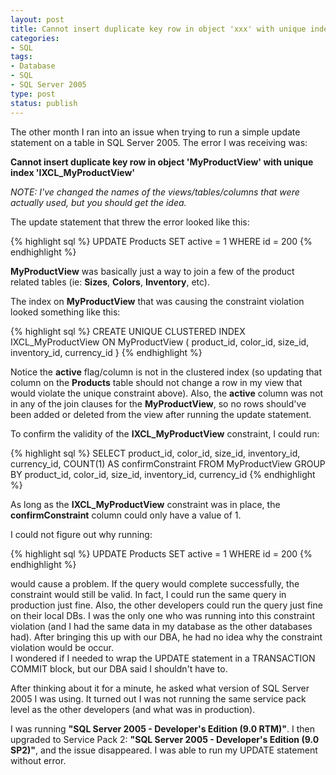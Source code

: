```yaml
--- 
layout: post
title: Cannot insert duplicate key row in object 'xxx' with unique index 'yyy'
categories:
- SQL
tags: 
- Database
- SQL
- SQL Server 2005
type: post
status: publish
---
```


The other month I ran into an issue when trying to 
run a simple update statement on a table in SQL Server 2005.
The error I was receiving was:  

**Cannot insert duplicate key row in object 'MyProductView' with unique index 'IXCL_MyProductView'**

_NOTE: I've changed the names of the views/tables/columns that were actually used, but you should get the idea._

The update statement that threw the error looked like this:

{% highlight sql %}
UPDATE Products SET active = 1 WHERE id = 200
{% endhighlight %}

**MyProductView** was basically just a way to join a few of 
the product related tables (ie: **Sizes**, **Colors**, **Inventory**, etc).

The index on **MyProductView** that was causing the constraint violation looked something like this:

{% highlight sql %}
CREATE UNIQUE CLUSTERED INDEX IXCL_MyProductView ON MyProductView
(
	product_id,
	color_id,
	size_id,
	inventory_id,
	currency_id
}
{% endhighlight %}

Notice the **active** flag/column is not in the clustered 
index (so updating that column on the **Products** table should 
not change a row in my view that would violate the unique constraint 
above).  Also, the **active** column was not in any of the join 
clauses for the **MyProductView**, so no rows should've been added 
or deleted from the view after running the update statement.

To confirm the validity of the **IXCL_MyProductView** constraint, I could run:

{% highlight sql %}
SELECT
	product_id, color_id, size_id, inventory_id, currency_id, COUNT(1) AS confirmConstraint
FROM
	MyProductView
GROUP BY
	product_id, color_id, size_id, inventory_id, currency_id
{% endhighlight %}

As long as the **IXCL_MyProductView** constraint was in place, 
the **confirmConstraint** column could only have a value of 1.

I could not figure out why running:

{% highlight sql %}
UPDATE Products SET active = 1 WHERE id = 200
{% endhighlight %}

would cause a problem.  If the query would complete successfully, 
the constraint would still be valid.  In fact, I could run the same 
query in production just fine.  Also, the other developers could run 
the query just fine on their local DBs.  I was the only one who was 
running into this constraint violation (and I had the same data in my 
database as the other databases had).  After bringing this up with our 
DBA, he had no idea why the constraint violation would be occur.  
I wondered if I needed to wrap the UPDATE statement in a TRANSACTION COMMIT 
block, but our DBA said I shouldn't have to.

After thinking about it for a minute, he asked what version of SQL Server 2005 
I was using.  It turned out I was not running the same service pack level as the 
other developers (and what was in production). 

I was running **"SQL Server 2005 - Developer's Edition (9.0 RTM)"**.  I then 
upgraded to Service Pack 2: **"SQL Server 2005 - Developer's Edition (9.0 SP2)"**, 
and the issue disappeared.  I was able to run my UPDATE statement without error.

